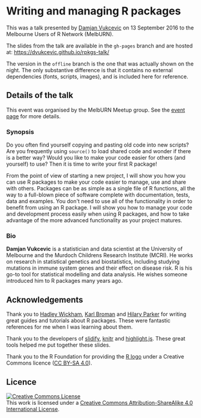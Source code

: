 # Writing and managing R packages

This was a talk presented by [Damjan Vukcevic](http://damjan.vukcevic.net/) on
13 September 2016 to the Melbourne Users of R Network (MelbURN).

The slides from the talk are available in the `gh-pages` branch and are hosted
at: <https://dvukcevic.github.io/rpkgs-talk/>

The version in the `offline` branch is the one that was actually shown on the
night.  The only substantive difference is that it contains no external
dependencies (fonts, scripts, images), and is included here for reference.


## Details of the talk

This event was organised by the MelbURN Meetup group.  See the [event
page][meetup] for more details.

[meetup]: https://www.meetup.com/en-AU/MelbURN-Melbourne-Users-of-R-Network/events/232814895/

### Synopsis

Do you often find yourself copying and pasting old code into new scripts? Are
you frequently using `source()` to load shared code and wonder if there is
a better way? Would you like to make your code easier for others (and yourself)
to use? Then it is time to write your first R package!

From the point of view of starting a new project, I will show you how you can
use R packages to make your code easier to manage, use and share with others.
Packages can be as simple as a single file of R functions, all the way to
a full-blown piece of software complete with documentation, tests, data and
examples. You don't need to use all of the functionality in order to benefit
from using an R package. I will show you how to manage your code and
development process easily when using R packages, and how to take advantage of
the more advanced functionality as your project matures. 

### Bio

**Damjan Vukcevic** is a statistician and data scientist at the University of
Melbourne and the Murdoch Childrens Research Institute (MCRI). He works on
research in statistical genetics and biostatistics, including studying
mutations in immune system genes and their effect on disease risk. R is his
go-to tool for statistical modelling and data analysis. He wishes someone
introduced him to R packages many years ago.


## Acknowledgements

Thank you to [Hadley Wickham](http://hadley.nz/), [Karl
Broman](http://kbroman.org/) and [Hilary Parker](https://hilaryparker.com/) for
writing great guides and tutorials about R packages.  These were fantastic
references for me when I was learning about them.

Thank you to the developers of [slidify](http://slidify.org/),
[knitr](http://yihui.name/knitr/) and [highlight.js](https://highlightjs.org/).
These great tools helped me put together these slides.

Thank you to the R Foundation for providing the [R
logo](https://www.r-project.org/logo/) under a Creative Commons licence ([CC
BY-SA 4.0](https://creativecommons.org/licenses/by-sa/4.0/)).


## Licence

[![Creative Commons License][cc-img]][cc]  
This work is licensed under a [Creative Commons Attribution-ShareAlike 4.0
International License][cc].

[cc]: http://creativecommons.org/licenses/by-sa/4.0/
[cc-img]: https://i.creativecommons.org/l/by-sa/4.0/88x31.png
